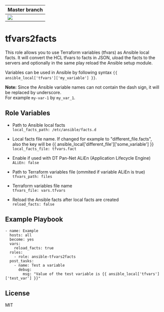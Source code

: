 | Master branch |
|:--------------|
|[![](https://github.com/MonolithProjects/ansible-tfvars2facts/workflows/Test%20build/badge.svg?branch=master)](https://github.com/MonolithProjects/ansible-tfvars2facts/actions)|

tfvars2facts
=========

This role allows you to use Terraform variables (tfvars) as Ansible local facts.
It will convert the HCL tfvars to facts in JSON, uload the facts to the servers
and optionally in the same play reload the Ansible setup module.  

Variables can be used in Ansible by following syntax `{{ ansible_local['tfvars']['my_variable'] }}`.  

**Note:**
Since the Ansible variable names can not contain the dash sign, it will be replaced by underscore.  
For example `my-var-1` by `my_var_1`.  

Role Variables
--------------

- Path to Ansible local facts  
`local_facts_path: /etc/ansible/facts.d`

- Local facts file name. If changed for example to "different_file.facts", also the key will be {{ ansible_local['different_file']['some_variable'] }}  
`local_facts_file: tfvars.fact`

- Enable if used with DT Pan-Net ALiEn (Application Lifecycle Engine)  
`ALiEn: false`

- Path to Terraform variables file (ommited if variable ALiEn is true)  
`tfvars_path: files`

- Terraform variables file name  
`tfvars_file: vars.tfvars`

- Reload the Ansible facts after local facts are created  
`reload_facts: false`

Example Playbook
----------------

    - name: Example
      hosts: all
      become: yes
      vars:
        reload_facts: true
      roles:
        - role: ansible-tfvars2facts
      post_tasks:
        - name: Test a variable
          debug:
            msg: "Value of the test variable is {{ ansible_local['tfvars']['test_var'] }}"

License
-------

MIT
